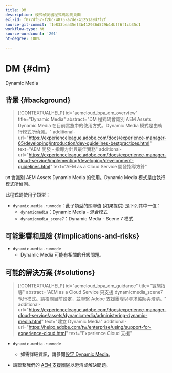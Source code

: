 ```yaml
---
title: DM
description: 模式偵測器程式碼說明頁面
exl-id: f077df57-f2bc-4875-a7de-41251a9d7f2f
source-git-commit: f1e833bea35ef3b412936d529b14bff6f1cb35c1
workflow-type: ht
source-wordcount: '201'
ht-degree: 100%

---
```


# DM {#dm}

Dynamic Media

## 背景 {#background}

>[!CONTEXTUALHELP]
>id="aemcloud_bpa_dm_overview"
>title="Dynamic Media"
>abstract="DM 程式碼會識別 AEM Assets Dynamic Media 在目前實施中的使用方式。Dynamic Media 模式是由執行模式所偵測。"
>additional-url="https://experienceleague.adobe.com/docs/experience-manager-65/developing/introduction/dev-guidelines-bestpractices.html" text="AEM 開發 - 指導方針與最佳實務"
>additional-url="https://experienceleague.adobe.com/docs/experience-manager-cloud-service/implementing/developing/development-guidelines.html" text="AEM as a Cloud Service 開發指導方針"

`DM` 會識別 AEM Assets Dynamic Media 的使用。Dynamic Media 模式是由執行模式所偵測。

此程式碼使用子類型：

* `dynamic.media.runmode`：此子類型的關聯值 (如果提供) 是下列其中一值：
   * `dynamicmedia`：Dynamic Media - 混合模式
   * `dynamicmedia_scene7`：Dynamic Media - Scene 7 模式

## 可能影響和風險 {#implications-and-risks}

* `dynamic.media.runmode`
   * Dynamic Media 可能有相關的升級問題。

## 可能的解決方案 {#solutions}

>[!CONTEXTUALHELP]
>id="aemcloud_bpa_dm_guidance"
>title="實施指導"
>abstract="AEM as a Cloud Service 只支援 dynamicmedia_scene7 執行模式。請檢閱目前設定，並聯繫 Adobe 支援團隊以尋求協助與澄清。"
>additional-url="https://experienceleague.adobe.com/docs/experience-manager-cloud-service/assets/dynamicmedia/administering-dynamic-media.html" text="建立 Dynamic Media"
>additional-url="https://helpx.adobe.com/tw/enterprise/using/support-for-experience-cloud.html" text="Experience Cloud 支援"


* `dynamic.media.runmode`
   * 如需詳細資訊，請參閱[設定 Dynamic Media](https://experienceleague.adobe.com/docs/experience-manager-cloud-service/assets/dynamicmedia/administering-dynamic-media.html)。

* 請聯繫我們的 [AEM 支援團隊](https://helpx.adobe.com/tw/enterprise/using/support-for-experience-cloud.html)以澄清或解決問題。
